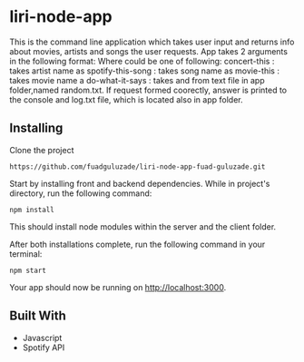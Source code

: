 # liri-node-app
This is the command line application which takes user input and returns info about movies, artists and songs the user requests.
App takes 2 arguments in the following format:
<command> <request>
Where <command> could be one of following:
concert-this : takes artist name as <request>
spotify-this-song : takes song name as <request>
movie-this : takes movie name a <request>
do-what-it-says : takes <command> and <request> from text file in app folder,named random.txt.
If request formed coorectly, answer is printed to the console and log.txt file, which is located also in app folder.

## Installing

Clone the project

```
https://github.com/fuadguluzade/liri-node-app-fuad-guluzade.git
```

Start by installing front and backend dependencies. While in project's directory, run the following command:

```
npm install
```

This should install node modules within the server and the client folder.

After both installations complete, run the following command in your terminal:

```
npm start
```

Your app should now be running on <http://localhost:3000>.



## Built With

- Javascript
- Spotify API
